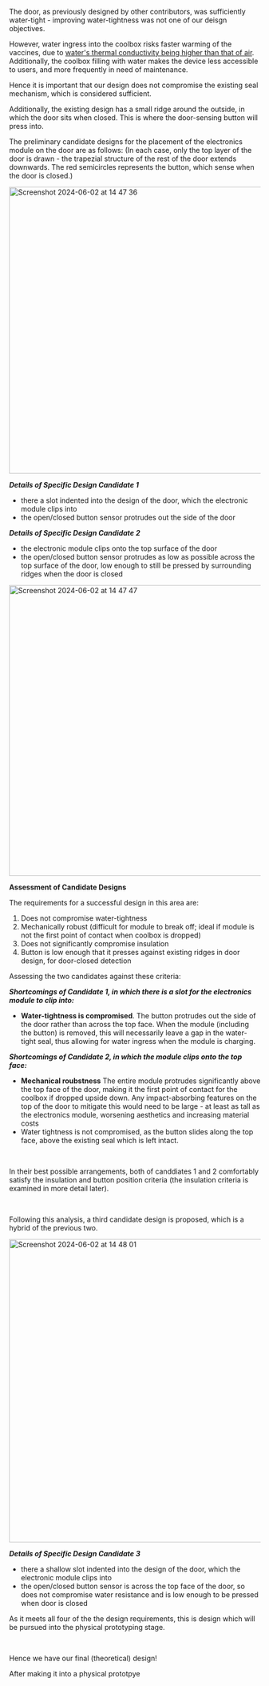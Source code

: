 The door, as previously designed by other contributors, was sufficiently water-tight - improving water-tightness was not one of our deisgn objectives. 

However, water ingress into the coolbox risks faster warming of the vaccines, due to [water's thermal conductivity being higher than that of air](https://en.wikipedia.org/wiki/Thermal_conductivity_and_resistivity). Additionally, the coolbox filling with water makes the device less accessible to users, and more frequently in need of maintenance. 

Hence it is important that our design does not compromise the existing seal mechanism, which is considered sufficient. 


Additionally, the existing design has a small ridge around the outside, in which the door sits when closed. This is where the door-sensing button will press into. 

The preliminary candidate designs for the placement of the electronics module on the door are as follows: (In each case, only the top layer of the door is drawn - the trapezial structure of the rest of the door extends downwards. The red semicircles represents the button, which sense when the door is closed.)

<img width="573" alt="Screenshot 2024-06-02 at 14 47 36" src="https://github.com/Technology-for-the-Poorest-Billion/2024-ideabatic-beam/assets/98609386/c3a3d5dd-7df6-48d8-96a9-f23f8eb71fef">

***Details of Specific Design Candidate 1***

- there a slot indented into the design of the door, which the electronic module clips into
- the open/closed button sensor protrudes out the side of the door

***Details of Specific Design Candidate 2***

- the electronic module clips onto the top surface of the door
- the open/closed button sensor protrudes as low as possible across the top surface of the door, low enough to still be pressed by surrounding ridges when the door is closed

<img width="581" alt="Screenshot 2024-06-02 at 14 47 47" src="https://github.com/Technology-for-the-Poorest-Billion/2024-ideabatic-beam/assets/98609386/d5ce7e07-da6d-4d5c-a42f-11d882ae6e41">



<br />

**Assessment of Candidate Designs**

The requirements for a successful design in this area are:
1) Does not compromise water-tightness
2) Mechanically robust (difficult for module to break off; ideal if module is not the first point of contact when coolbox is dropped)
3) Does not significantly compromise insulation
4) Button is low enough that it presses against existing ridges in door design, for door-closed detection

Assessing the two candidates against these criteria:

***Shortcomings of Candidate 1, in which there is a slot for the electronics module to clip into:***

- ****Water-tightness is compromised****.
  The button protrudes out the side of the door rather than across the top face. When the module (including the button) is removed, this will necessarily leave a gap in the water-tight seal, thus allowing for water ingress when the module is charging.

***Shortcomings of Candidate 2, in which the module clips onto the top face:***
- ****Mechanical roubstness****
  The entire module protrudes significantly above the top face of the door, making it the first point of contact for the coolbox if dropped upside down.
  Any impact-absorbing features on the top of the door to mitigate this would need to be large - at least as tall as the electronics module, worsening aesthetics and increasing material costs
- Water tightness is not compromised, as the button slides along the top face, above the existing seal which is left intact. 

<br />

In their best possible arrangements, both of canddiates 1 and 2 comfortably satisfy the insulation and button position criteria (the insulation criteria is examined in more detail later). 

<br />

Following this analysis, a third candidate design is proposed, which is a hybrid of the previous two. 

<img width="606" alt="Screenshot 2024-06-02 at 14 48 01" src="https://github.com/Technology-for-the-Poorest-Billion/2024-ideabatic-beam/assets/98609386/2099c0e0-bebd-4f29-bdda-ca85e347cd50">

***Details of Specific Design Candidate 3***

- there a shallow slot indented into the design of the door, which the electronic module clips into
- the open/closed button sensor is across the top face of the door, so does not compromise water resistance and is low enough to be pressed when door is closed
  
As it meets all four of the the design requirements, this is design which will be pursued into the physical prototyping stage. 

<br />

Hence we have our final (theoretical) design!

After making it into a physical prototpye
